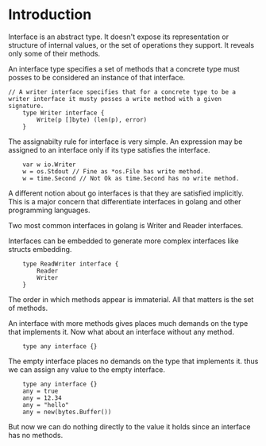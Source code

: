 # Introduction

Interface is an abstract type. It doesn't expose its representation or structure of internal values, or the set of operations they support. It reveals only some of their methods.

An interface type specifies a set of methods that a concrete type must posses to be considered an instance of that interface.

``` golang
// A writer interface specifies that for a concrete type to be a writer interface it musty posses a write method with a given signature.
    type Writer interface {
        Write(p []byte) (len(p), error)
    }
```

The assignabilty rule for interface is very simple. An expression may be assigned to an interface only if its type satisfies the interface.

``` golang
    var w io.Writer
    w = os.Stdout // Fine as *os.File has write method.
    w = time.Second // Not Ok as time.Second has no write method.
```

A different notion about go interfaces is that they are satisfied implicitly.
This is a major concern that differentiate interfaces in golang and other programming languages.

Two most common interfaces in golang is Writer and Reader interfaces.

Interfaces can be embedded to generate more complex interfaces like structs embedding.

```golang
    type ReadWriter interface {
        Reader
        Writer
    }
```

The order in which methods appear is immaterial. All that matters is the set of methods.

An interface with more methods gives places much demands on the type that implements it.
Now what about an interface without any method.

```golang
    type any interface {}

```

The empty interface places no demands on the type that implements it. thus we can assign any value to the empty interface.

``` golang
    type any interface {}
    any = true
    any = 12.34
    any = "hello"
    any = new(bytes.Buffer())
```

But now we can do nothing directly to the value it holds since an interface has no methods. 